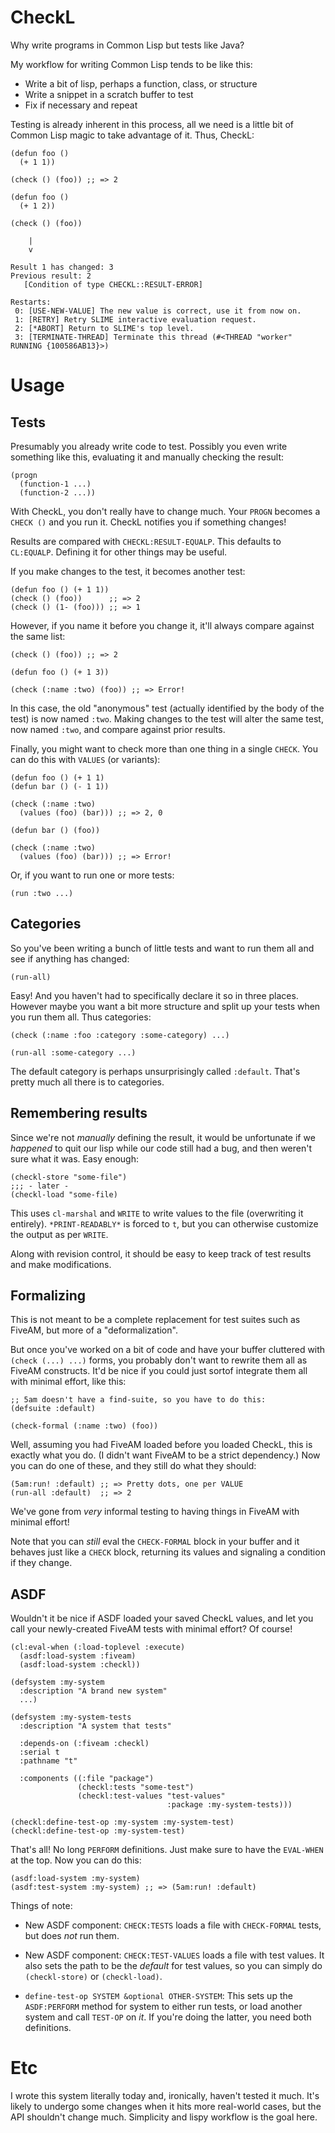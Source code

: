 # CheckL

Why write programs in Common Lisp but tests like Java?

My workflow for writing Common Lisp tends to be like this:

* Write a bit of lisp, perhaps a function, class, or structure
* Write a snippet in a scratch buffer to test
* Fix if necessary and repeat

Testing is already inherent in this process, all we need is a little
bit of Common Lisp magic to take advantage of it.  Thus, CheckL:

```
(defun foo ()
  (+ 1 1))

(check () (foo)) ;; => 2

(defun foo ()
  (+ 1 2))

(check () (foo))

    |
    v

Result 1 has changed: 3
Previous result: 2
   [Condition of type CHECKL::RESULT-ERROR]

Restarts:
 0: [USE-NEW-VALUE] The new value is correct, use it from now on.
 1: [RETRY] Retry SLIME interactive evaluation request.
 2: [*ABORT] Return to SLIME's top level.
 3: [TERMINATE-THREAD] Terminate this thread (#<THREAD "worker" RUNNING {100586AB13}>)
```

# Usage

## Tests

Presumably you already write code to test.  Possibly you even write
something like this, evaluating it and manually checking the result:

```
(progn
  (function-1 ...)
  (function-2 ...))
```

With CheckL, you don't really have to change much.  Your `PROGN`
becomes a `CHECK ()` and you run it.  CheckL notifies you if something
changes!

Results are compared with `CHECKL:RESULT-EQUALP`.  This defaults to
`CL:EQUALP`.  Defining it for other things may be useful.

If you make changes to the test, it becomes another test:

```
(defun foo () (+ 1 1))
(check () (foo))      ;; => 2
(check () (1- (foo))) ;; => 1
```

However, if you name it before you change it, it'll always compare
against the same list:

```
(check () (foo)) ;; => 2

(defun foo () (+ 1 3))

(check (:name :two) (foo)) ;; => Error!
```

In this case, the old "anonymous" test (actually identified by the
body of the test) is now named `:two`.  Making changes to the test
will alter the same test, now named `:two`, and compare against prior
results.

Finally, you might want to check more than one thing in a single
`CHECK`.  You can do this with `VALUES` (or variants):

```
(defun foo () (+ 1 1)
(defun bar () (- 1 1))

(check (:name :two)
  (values (foo) (bar))) ;; => 2, 0

(defun bar () (foo))

(check (:name :two)
  (values (foo) (bar))) ;; => Error!
```

Or, if you want to run one or more tests:

```
(run :two ...)
```

## Categories

So you've been writing a bunch of little tests and want to run them
all and see if anything has changed:

```
(run-all)
```

Easy!  And you haven't had to specifically declare it so in three
places.  However maybe you want a bit more structure and split up your
tests when you run them all.  Thus categories:

```
(check (:name :foo :category :some-category) ...)

(run-all :some-category ...)
```

The default category is perhaps unsurprisingly called `:default`.
That's pretty much all there is to categories.

## Remembering results

Since we're not *manually* defining the result, it would be
unfortunate if we *happened* to quit our lisp while our code still had
a bug, and then weren't sure what it was.  Easy enough:

```
(checkl-store "some-file")
;;; - later -
(checkl-load "some-file)
```

This uses `cl-marshal` and `WRITE` to write values to the file
(overwriting it entirely).  `*PRINT-READABLY*` is forced to `t`, but
you can otherwise customize the output as per `WRITE`.

Along with revision control, it should be easy to keep track of test
results and make modifications.

## Formalizing

This is not meant to be a complete replacement for test suites such as
FiveAM, but more of a "deformalization".

But once you've worked on a bit of code and have your buffer cluttered
with `(check (...) ...)` forms, you probably don't want to rewrite
them all as FiveAM constructs.  It'd be nice if you could just sortof
integrate them all with minimal effort, like this:

```
;; 5am doesn't have a find-suite, so you have to do this:
(defsuite :default)

(check-formal (:name :two) (foo))
```

Well, assuming you had FiveAM loaded before you loaded CheckL, this is
exactly what you do.  (I didn't want FiveAM to be a strict
dependency.)  Now you can do one of these, and they still do what they
should:

```
(5am:run! :default) ;; => Pretty dots, one per VALUE
(run-all :default)  ;; => 2
```

We've gone from *very* informal testing to having things in FiveAM
with minimal effort!

Note that you can *still* eval the `CHECK-FORMAL` block in your buffer
and it behaves just like a `CHECK` block, returning its values and
signaling a condition if they change.

## ASDF

Wouldn't it be nice if ASDF loaded your saved CheckL values, and let
you call your newly-created FiveAM tests with minimal effort?  Of
course!

```
(cl:eval-when (:load-toplevel :execute)
  (asdf:load-system :fiveam)
  (asdf:load-system :checkl))

(defsystem :my-system
  :description "A brand new system"
  ...)

(defsystem :my-system-tests
  :description "A system that tests"
  
  :depends-on (:fiveam :checkl)
  :serial t
  :pathname "t"

  :components ((:file "package")
               (checkl:tests "some-test")
               (checkl:test-values "test-values"
                                   :package :my-system-tests)))

(checkl:define-test-op :my-system :my-system-test)
(checkl:define-test-op :my-system-test)
```

That's all!  No long `PERFORM` definitions.  Just make sure to have
the `EVAL-WHEN` at the top.  Now you can do this:

```
(asdf:load-system :my-system)
(asdf:test-system :my-system) ;; => (5am:run! :default)
```

Things of note:

* New ASDF component: `CHECK:TESTS` loads a file with `CHECK-FORMAL`
  tests, but does *not* run them.

* New ASDF component: `CHECK:TEST-VALUES` loads a file with test
  values.  It also sets the path to be the *default* for test values,
  so you can simply do `(checkl-store)` or `(checkl-load)`.

* `define-test-op SYSTEM &optional OTHER-SYSTEM`: This sets up the
  `ASDF:PERFORM` method for system to either run tests, or load
  another system and call `TEST-OP` on *it*.  If you're doing the
  latter, you need both definitions.

# Etc

I wrote this system literally today and, ironically, haven't tested it
much.  It's likely to undergo some changes when it hits more
real-world cases, but the API shouldn't change much.  Simplicity and
lispy workflow is the goal here.


